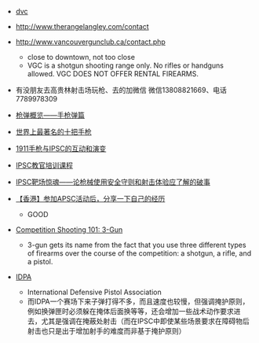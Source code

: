  - [dvc](http://www.vancouvergunrange.ca)
 - http://www.therangelangley.com/contact
 - http://www.vancouvergunclub.ca/contact.php
    - close to downtown, not too close
    - VGC is a shotgun shooting range only. No rifles or handguns allowed.
      VGC DOES NOT OFFER RENTAL FIREARMS.
    
    
 - 有没朋友去高贵林射击场玩枪、去的加微信 微信13808821669、电话7789978309
 - [枪弹概览——手枪弹篇](http://blog.163.com/bone_wastes/blog/static/2223481022014736231706/)
 - [世界上最著名的十把手枪](http://www.junph.com/article/article_639.html?utm_source=TXz&utm_medium=by&utm_campaign=shouqiang)
 - [1911手枪与IPSC的互动和演变](http://www.firearmsworld.net/usa/handgun/m1911s/1911andipsc.htm)
 - [IPSC教官培训课程](http://wenku.baidu.com/link?url=mO6AGg4KUC2TLxAaIZlueMVUKVvzJ-saYtNinIBwe5VHwoN3bEE-naD1Y5yAvvQ9UBwvL6uTyaC9B9_qBKED9i341mmU4H4MbzOSCScRxTe)
 - [IPSC靶场惊魂——论枪械使用安全守则和射击体验应了解的破事](http://www.junpin360.com/html/2016-04-18/4917.html)
 - [【香港】参加APSC活动后，分享一下自己的经历](http://tieba.baidu.com/p/3650537180)
    - GOOD
 - [Competition Shooting 101: 3-Gun](http://www.thetruthaboutguns.com/2011/04/foghorn/competition-shooting-101-3-gun/)
    - 3-gun gets its name from the fact that you use three different types of firearms over the course of the competition: a shotgun, a rifle, and a pistol. 
 - [IDPA](http://baike.baidu.com/link?url=sRJW4N60ZtXASpgVHs6FwGawNPY4dzQt6mnr3vcn69RkI_oJBvzpSUBVPLRfT_9j1AMQUWpN8WrlzQNTGWAJ7K)
    - International Defensive Pistol Association
    - 而IDPA一个赛场下来子弹打得不多，而且速度也较慢，但强调掩护原则，例如换弹匣时必须躲在掩体后面换等等，还会增加一些战术动作要求进去，尤其是强调在掩蔽处射击（而在IPSC中即使某些场景要求在障碍物后射击也只是出于增加射手的难度而非基于掩护原则）